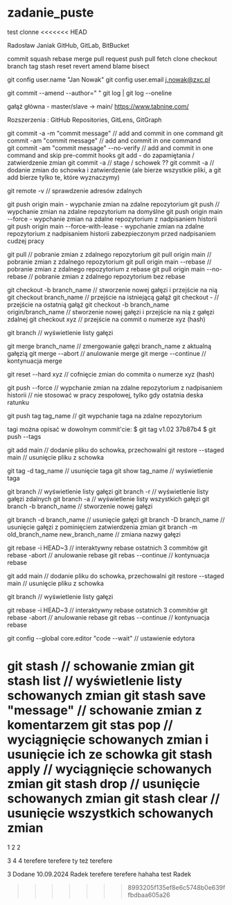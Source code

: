 # zadanie_puste

test clonne
<<<<<<< HEAD



Radosław Janiak
GitHub, GitLab, BitBucket

commit
squash
rebase
merge
pull request
push
pull
fetch
clone
checkout
branch
tag
stash
reset
revert
amend
blame
bisect

git config user.name "Jan Nowak"
git config user.email j.nowak@zxc.pl

git commit --amend --author=" "
git log  | git log --oneline

gałąź główna - master/slave -> main/
https://www.tabnine.com/

Rozszerzenia : GitHub Repositories, GitLens, GitGraph

git commit -a -m "commit message" // add and commit in one command
git commit -am "commit message" // add and commit in one command  
git commit -am "commit message" --no-verify // add and commit in one command and skip pre-commit hooks
git add - do zapamiętania / zatwierdzenie zmian
git commit -a // stage / schowek ??
git commit -a // dodanie zmian do schowka i zatwierdzenie (ale bierze wszystkie pliki, a git add bierze tylko te, które wyznaczymy)

git remote -v // sprawdzenie adresów zdalnych

git push origin main - wypchanie zmian na zdalne repozytorium
git push // wypchanie zmian na zdalne repozytorium na domyślne 
git push origin main --force - wypchanie zmian na zdalne repozytorium z nadpisaniem historii
git push origin main --force-with-lease - wypchanie zmian na zdalne repozytorium z nadpisaniem historii zabezpieczonym przed nadpisaniem cudzej pracy

git pull // pobranie zmian z zdalnego repozytorium
git pull origin main // pobranie zmian z zdalnego repozytorium
git pull origin main --rebase // pobranie zmian z zdalnego repozytorium z rebase
git pull origin main --no-rebase // pobranie zmian z zdalnego repozytorium bez rebase


git checkout -b branch_name // stworzenie nowej gałęzi i przejście na nią
git checkout branch_name // przejście na istniejącą gałąź
git checkout - // przejście na ostatnią gałąź
git checkout -b branch_name origin/branch_name // stworzenie nowej gałęzi i przejście na nią z gałęzi zdalnej
git checkout xyz // przejście na commit o numerze xyz (hash)

git branch // wyświetlenie listy gałęzi

git merge branch_name // zmergowanie gałęzi branch_name z aktualną gałęzią
git merge --abort // anulowanie merge
git merge --continue // kontynuacja merge

git reset --hard xyz // cofnięcie zmian do commita o numerze xyz (hash)

git push --force // wypchanie zmian na zdalne repozytorium z nadpisaniem historii // nie stosować w pracy zespołowej, tylko gdy ostatnia deska ratunku

git push tag tag_name // git wypchanie taga na zdalne repozytorium

tagi można opisać w dowolnym commit'cie:
    $ git tag v1.02 37b87b4
    $ git push --tags

git add main // dodanie pliku do schowka, przechowalni
git restore --staged main // usunięcie pliku z schowka

git tag -d tag_name // usunięcie taga
git show tag_name // wyświetlenie taga


git branch // wyświetlenie listy gałęzi
git branch -r // wyświetlenie listy gałęzi zdalnych
git branch -a // wyświetlenie listy wszystkich gałęzi
git branch -b branch_name // stworzenie nowej gałęzi

git branch -d branch_name // usunięcie gałęzi
git branch -D branch_name // usunięcie gałęzi z pominięciem zatwierdzenia zmian
git branch -m old_branch_name new_branch_name // zmiana nazwy gałęzi

git rebase -i HEAD~3 // interaktywny rebase ostatnich 3 commitów
git rebase -abort // anulowanie rebase
git rebas --continue // kontynuacja rebase

git add main // dodanie pliku do schowka, przechowalni
git restore --staged main // usunięcie pliku z schowka

git branch // wyświetlenie listy gałęzi

git rebase -i HEAD~3 // interaktywny rebase ostatnich 3 commitów
git rebase -abort // anulowanie rebase
git rebas --continue // kontynuacja rebase

git config --global core.editor "code --wait" // ustawienie edytora

git stash // schowanie zmian
git stash list // wyświetlenie listy schowanych zmian
git stash save "message" // schowanie zmian z komentarzem
git stas pop // wyciągnięcie schowanych zmian i usunięcie ich ze schowka
git stash apply // wyciągnięcie schowanych zmian
git stash drop // usunięcie schowanych zmian
git stash clear // usunięcie wszystkich schowanych zmian
=======
1
2
2

3
4
4
terefere 
terefere 
ty też terefere

3 Dodane 10.09.2024
Radek 
terefere
terefere
hahaha
test Radek

>>>>>>> 8993205f135ef8e6c5748b0e639ffbdbaa605a26
